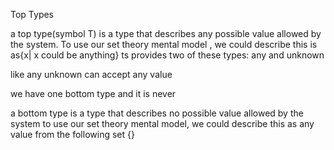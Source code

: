 Top Types

a top  type(symbol T) is a type that describes any possible value allowed by the system. To use our set theory mental model , we could describe this is as{x| x could be anything}
ts provides two of these types: any and unknown

like any unknown can accept any value


we have one bottom type and it is never

a bottom type is a type that describes no possible value allowed by the system
to use our set theory mental model, we could describe this as any value from the following set {}

